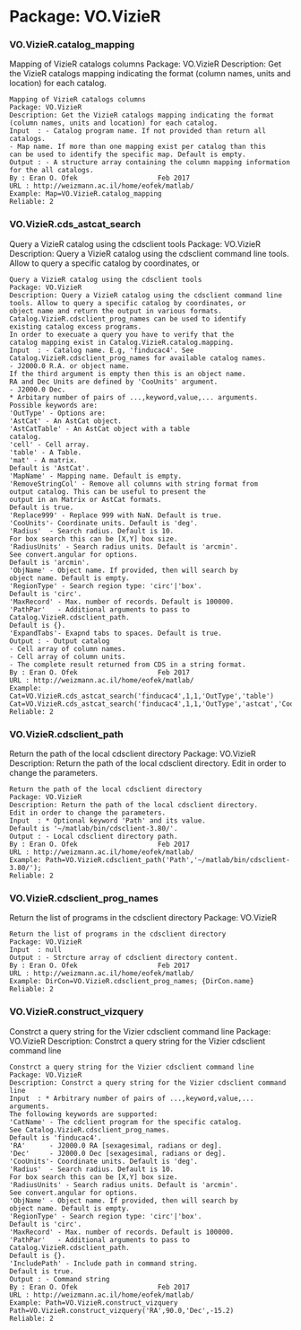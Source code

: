 # Package: VO.VizieR


### VO.VizieR.catalog_mapping

Mapping of VizieR catalogs columns Package: VO.VizieR Description: Get the VizieR catalogs mapping indicating the format (column names, units and location) for each catalog.


    
    Mapping of VizieR catalogs columns  
    Package: VO.VizieR  
    Description: Get the VizieR catalogs mapping indicating the format  
    (column names, units and location) for each catalog.  
    Input  : - Catalog program name. If not provided than return all  
    catalogs.  
    - Map name. If more than one mapping exist per catalog than this  
    can be used to identify the specific map. Default is empty.  
    Output : - A structure array containing the column mapping information  
    for the all catalogs.  
    By : Eran O. Ofek                    Feb 2017  
    URL : http://weizmann.ac.il/home/eofek/matlab/  
    Example: Map=VO.VizieR.catalog_mapping  
    Reliable: 2  
      
      
      
### VO.VizieR.cds_astcat_search

Query a VizieR catalog using the cdsclient tools Package: VO.VizieR Description: Query a VizieR catalog using the cdsclient command line tools. Allow to query a specific catalog by coordinates, or


    
    Query a VizieR catalog using the cdsclient tools  
    Package: VO.VizieR  
    Description: Query a VizieR catalog using the cdsclient command line  
    tools. Allow to query a specific catalog by coordinates, or  
    object name and return the output in various formats.  
    Catalog.VizieR.cdsclient_prog_names can be used to identify  
    existing catalog excess programs.  
    In order to execuate a query you have to verify that the  
    catalog mapping exist in Catalog.VizieR.catalog.mapping.  
    Input  : - Catalog name. E.g, 'finducac4'. See  
    Catalog.VizieR.cdsclient_prog_names for available catalog names.  
    - J2000.0 R.A. or object name.  
    If the third argument is empty then this is an object name.  
    RA and Dec Units are defined by 'CooUnits' argument.  
    - J2000.0 Dec.  
    * Arbitary number of pairs of ...,keyword,value,... arguments.  
    Possible keywords are:  
    'OutType' - Options are:  
    'AstCat' - An AstCat object.  
    'AstCatTable' - An AstCat object with a table  
    catalog.  
    'cell' - Cell array.  
    'table' - A Table.  
    'mat' - A matrix.  
    Default is 'AstCat'.  
    'MapName' - Mapping name. Default is empty.  
    'RemoveStringCol' - Remove all columns with string format from  
    output catalog. This can be useful to present the  
    output in an Matrix or AstCat formats.  
    Default is true.  
    'Replace999' - Replace 999 with NaN. Default is true.  
    'CooUnits'- Coordinate units. Default is 'deg'.  
    'Radius'  - Search radius. Default is 10.  
    For box search this can be [X,Y] box size.  
    'RadiusUnits' - Search radius units. Default is 'arcmin'.  
    See convert.angular for options.  
    Default is 'arcmin'.  
    'ObjName' - Object name. If provided, then will search by  
    object name. Default is empty.  
    'RegionType' - Search region type: 'circ'|'box'.  
    Default is 'circ'.  
    'MaxRecord' - Max. number of records. Default is 100000.  
    'PathPar'   - Additional arguments to pass to  
    Catalog.VizieR.cdsclient_path.  
    Default is {}.  
    'ExpandTabs'- Exapnd tabs to spaces. Default is true.  
    Output : - Output catalog  
    - Cell array of column names.  
    - Cell array of column units.  
    - The complete result returned from CDS in a string format.  
    By : Eran O. Ofek                    Feb 2017  
    URL : http://weizmann.ac.il/home/eofek/matlab/  
    Example: Cat=VO.VizieR.cds_astcat_search('finducac4',1,1,'OutType','table')  
    Cat=VO.VizieR.cds_astcat_search('finducac4',1,1,'OutType','astcat','CooUnits','rad')  
    Reliable: 2  
      
### VO.VizieR.cdsclient_path

Return the path of the local cdsclient directory Package: VO.VizieR Description: Return the path of the local cdsclient directory. Edit in order to change the parameters.


    
    Return the path of the local cdsclient directory  
    Package: VO.VizieR  
    Description: Return the path of the local cdsclient directory.  
    Edit in order to change the parameters.  
    Input  : * Optional keyword 'Path' and its value.  
    Default is '~/matlab/bin/cdsclient-3.80/'.  
    Output : - Local cdsclient directory path.  
    By : Eran O. Ofek                    Feb 2017  
    URL : http://weizmann.ac.il/home/eofek/matlab/  
    Example: Path=VO.VizieR.cdsclient_path('Path','~/matlab/bin/cdsclient-3.80/');  
    Reliable: 2  
      
### VO.VizieR.cdsclient_prog_names

Return the list of programs in the cdsclient directory Package: VO.VizieR


    
    Return the list of programs in the cdsclient directory  
    Package: VO.VizieR  
    Input  : null  
    Output : - Strcture array of cdsclient directory content.  
    By : Eran O. Ofek                    Feb 2017  
    URL : http://weizmann.ac.il/home/eofek/matlab/  
    Example: DirCon=VO.VizieR.cdsclient_prog_names; {DirCon.name}  
    Reliable: 2  
      
### VO.VizieR.construct_vizquery

Constrct a query string for the Vizier cdsclient command line Package: VO.VizieR Description: Constrct a query string for the Vizier cdsclient command line


    
    Constrct a query string for the Vizier cdsclient command line  
    Package: VO.VizieR  
    Description: Constrct a query string for the Vizier cdsclient command line  
    Input  : * Arbitrary number of pairs of ...,keyword,value,... arguments.  
    The following keywords are supported:  
    'CatName' - The cdclient program for the specific catalog.  
    See Catalog.VizieR.cdsclient_prog_names.  
    Default is 'finducac4'.  
    'RA'      - J2000.0 RA [sexagesimal, radians or deg].  
    'Dec'     - J2000.0 Dec [sexagesimal, radians or deg].  
    'CooUnits'- Coordinate units. Default is 'deg'.  
    'Radius'  - Search radius. Default is 10.  
    For box search this can be [X,Y] box size.  
    'RadiusUnits' - Search radius units. Default is 'arcmin'.  
    See convert.angular for options.  
    'ObjName' - Object name. If provided, then will search by  
    object name. Default is empty.  
    'RegionType' - Search region type: 'circ'|'box'.  
    Default is 'circ'.  
    'MaxRecord' - Max. number of records. Default is 100000.  
    'PathPar'   - Additional arguments to pass to  
    Catalog.VizieR.cdsclient_path.  
    Default is {}.  
    'IncludePath' - Include path in command string.  
    Default is true.  
    Output : - Command string  
    By : Eran O. Ofek                    Feb 2017  
    URL : http://weizmann.ac.il/home/eofek/matlab/  
    Example: Path=VO.VizieR.construct_vizquery  
    Path=VO.VizieR.construct_vizquery('RA',90.0,'Dec',-15.2)  
    Reliable: 2  
      
      
